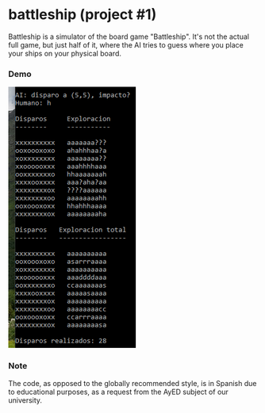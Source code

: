 # battleship (project #1)

Battleship is a simulator of the board game "Battleship". It's not the actual full game, but just half of it, where the AI tries to guess where you place your ships on your physical board.

### Demo

![](data/demo.png)

### Note

The code, as opposed to the globally recommended style, is in Spanish due to educational purposes, as a request from the AyED subject of our university.
